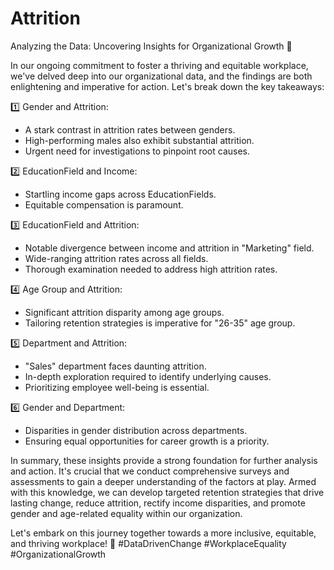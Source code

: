 # Attrition
Analyzing the Data: Uncovering Insights for Organizational Growth 🚀

In our ongoing commitment to foster a thriving and equitable workplace, we've delved deep into our organizational data, and the findings are both enlightening and imperative for action. Let's break down the key takeaways:

1️⃣ Gender and Attrition:
- A stark contrast in attrition rates between genders.
- High-performing males also exhibit substantial attrition.
- Urgent need for investigations to pinpoint root causes.

2️⃣ EducationField and Income:
- Startling income gaps across EducationFields.
- Equitable compensation is paramount.

3️⃣ EducationField and Attrition:
- Notable divergence between income and attrition in "Marketing" field.
- Wide-ranging attrition rates across all fields.
- Thorough examination needed to address high attrition rates.

4️⃣ Age Group and Attrition:
- Significant attrition disparity among age groups.
- Tailoring retention strategies is imperative for "26-35" age group.

5️⃣ Department and Attrition:
- "Sales" department faces daunting attrition.
- In-depth exploration required to identify underlying causes.
- Prioritizing employee well-being is essential.

6️⃣ Gender and Department:
- Disparities in gender distribution across departments.
- Ensuring equal opportunities for career growth is a priority.

In summary, these insights provide a strong foundation for further analysis and action. It's crucial that we conduct comprehensive surveys and assessments to gain a deeper understanding of the factors at play. Armed with this knowledge, we can develop targeted retention strategies that drive lasting change, reduce attrition, rectify income disparities, and promote gender and age-related equality within our organization.

Let's embark on this journey together towards a more inclusive, equitable, and thriving workplace! 💪 #DataDrivenChange #WorkplaceEquality #OrganizationalGrowth



